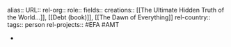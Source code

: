 alias::
URL::
rel-org::
role::
fields::
creations:: [[The Ultimate Hidden Truth of the World...]], [[Debt (book)]], [[The Dawn of Everything]]
rel-country::
tags:: person
rel-projects:: #EFA #AMT



-
